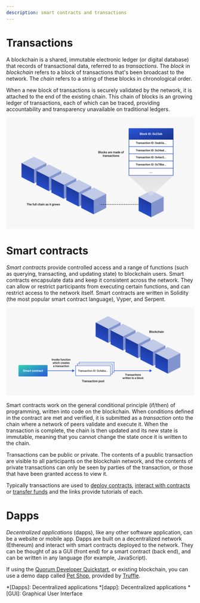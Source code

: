 ```yaml
---
description: smart contracts and transactions
---
```


# Transactions

A blockchain is a shared, immutable electronic ledger (or digital database) that records of transactional data,
referred to as *transactions*. The *block* in *blockchain* refers to a block of transactions that's been
broadcast to the network. The *chain* refers to a string of these blocks in chronological order.

When a new block of transactions is securely validated by the network, it is attached to the end of
the existing chain. This chain of blocks is an growing ledger of transactions, each of which
can be traced, providing accountability and transparency unavailable on traditional ledgers.

![Blockchain](../images/blockchain.png)

# Smart contracts

*Smart contracts* provide controlled access and a range of functions (such as querying, transacting, and updating state)
to blockchain users. Smart contracts encapsulate data and keep it consistent across the network.
They can allow or restrict participants from executing certain functions, and can restrict access to the network itself.
Smart contracts are written in Solidity (the most popular smart contract language), Vyper, and Serpent.

![Contracts](../images/smart-contract-tx.png)

Smart contracts work on the general conditional principle (if/then) of programming, written into code on the blockchain.
When conditions defined in the contract are met and verified, it is submitted as a *transaction* onto the chain where a network
of peers validate and execute it. When the transaction is complete, the chain is then updated and its new state is immutable,
meaning that you cannot change the state once it is written to the chain.

Transactions can be public or private. The contents of a puublic transaction are visible to all participants on the
blockchain network, and the contents of private transactions can only be seen by parties of the transaction, or those that
have been granted access to view it.

Typically transactions are used to [deploy contracts](../tutorials/contracts/deploying-contracts.md ),
[interact with contracts](../tutorials/contracts/calling-contract-functions.md) or
[transfer funds](../tutorials/contracts/account-funds-transfers.md) and the links provide tutorials of each.

# Dapps

*Decentralized applications* (dapps), like any other software application, can be a website or mobile app.
Dapps are built on a decentralized network (Ethereum) and interact with smart contracts deployed to the network.
They can be thought of as a GUI (front end) for a smart contract (back end), and can be written in any language (for example,
JavaScript).

If using the [Quorum Developer Quickstart](../tutorials/quorum-dev-quickstart/getting-started.md), or
existing blockchain, you can use a demo dapp called [Pet Shop](https://docs.goquorum.consensys.net/en/latest/Tutorials/Quorum-Dev-Quickstart/Using-the-Quickstart/#smart-contract-and-dapp-usage),
provided by [Truffle](https://trufflesuite.com/tutorial).

*[Dapps]: Decentralized applications
*[dapp]: Decentralized applications
*[GUI]: Graphical User Interface
